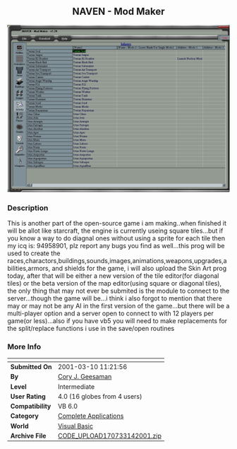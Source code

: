 ﻿<div align="center">

## NAVEN \- Mod Maker

<img src="PIC20013142052507900.jpg">
</div>

### Description

This is another part of the open-source game i am making..when finished it will be allot like starcraft, the engine is currently useing square tiles...but if you know a way to do diagnal ones without using a sprite for each tile then my icq is: 94958901, plz report any bugs you find as well...this prog will be used to create the races,charactors,buildings,sounds,images,animations,weapons,upgrades,abilities,armors, and shields for the game, i will also upload the Skin Art prog today, after that will be either a new version of the tile editor(for diagonal tiles) or the beta version of the map editor(using square or diagonal tiles), the only thing that may not ever be submited is the module to connect to the server...though the game will be...i think i also forgot to mention that there may or may not be any AI in the first version of the game...but there will be a multi-player option and a server open to connect to with 12 players per game(or less)...also if you have vb5 you will need to make replacements for the split/replace functions i use in the save/open routines
 
### More Info
 


<span>             |<span>
---                |---
**Submitted On**   |2001-03-10 11:21:56
**By**             |[Cory J\. Geesaman](https://github.com/Planet-Source-Code/PSCIndex/blob/master/ByAuthor/cory-j-geesaman.md)
**Level**          |Intermediate
**User Rating**    |4.0 (16 globes from 4 users)
**Compatibility**  |VB 6\.0
**Category**       |[Complete Applications](https://github.com/Planet-Source-Code/PSCIndex/blob/master/ByCategory/complete-applications__1-27.md)
**World**          |[Visual Basic](https://github.com/Planet-Source-Code/PSCIndex/blob/master/ByWorld/visual-basic.md)
**Archive File**   |[CODE\_UPLOAD170733142001\.zip](https://github.com/Planet-Source-Code/cory-j-geesaman-naven-mod-maker__1-21641/archive/master.zip)








